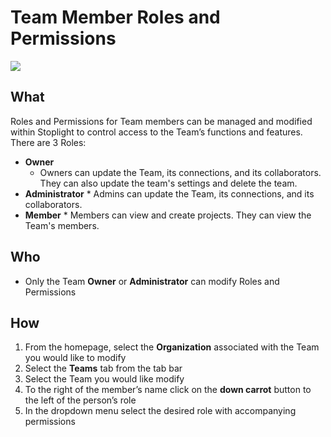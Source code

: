 # Team Member Roles and Permissions

![](/assets/gifs/team-member-remove.gif)

 ## What 
Roles and Permissions for Team members can be managed and modified within Stoplight to control access to the Team’s functions and features. There are 3 Roles: 
* **Owner** 
    * Owners can update the Team, its connections, and its collaborators. They can also update the team's settings and delete the team.
* **Administrator** 
        * Admins can update the Team, its connections, and its collaborators. 
* **Member** 
        * Members can view and create projects. They can view the Team's members.
           
## Who
* Only the Team **Owner** or **Administrator** can modify Roles and Permissions 

## How 
1. From the homepage, select the **Organization** associated with the Team you would like to modify 
2. Select the **Teams** tab from the tab bar 
3. Select the Team you would like modify 
4. To the right of the member’s name click on the **down carrot** button to the left of the person’s role 
5. In the dropdown menu select the desired role with accompanying permissions 

